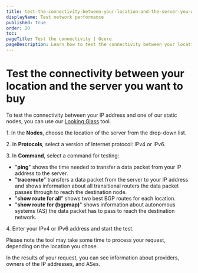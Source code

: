 ```yaml
---
title: test-the-connectivity-between-your-location-and-the-server-you-want-to-buy
displayName: Test network performance
published: true
order: 20
toc:
pageTitle: Test the connectivity | Gcore
pageDescription: Learn how to test the connectivity between your location and the desired server before purchase using the Looking Glass tool.
---
```

# Test the connectivity between your location and the server you want to buy


To test the connectivity between your IP address and one of our static nodes, you can use our <a href="https://lg.gcore.lu" target="_blank">Looking Glass</a> tool.

1\. In the **Nodes**, choose the location of the server from the drop-down list.

2\. In **Protocols**, select a version of Internet protocol: IPv4 or IPv6.

3\. In **Command**, select a command for testing:

- "**ping**" shows the time needed to transfer a data packet from your IP address to the server.
- "**traceroute**" transfers a data packet from the server to your IP address and shows information about all transitional routers the data packet passes through to reach the destination node.
- "**show route for all**" shows two best BGP routes for each location.
- "**show route for (bgpmap)**" shows information about autonomous systems (AS) the data packet has to pass to reach the destination network.

4\. Enter your IPv4 or IPv6 address and start the test.

Please note the tool may take some time to process your request, depending on the location you chose.

In the results of your request, you can see information about providers, owners of the IP addresses, and ASes.